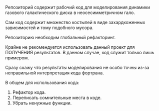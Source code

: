 Репозиторий содержит рабочий код для моделирования динамики газового галактического диска в неосесимметричном гало.

Сам код содержит множество костылей в виде захардкоженных зависимостей и тому подобного мусора.

Репозиторию необходим глобальный рефакторинг.

Крайне не рекомендуется использовать данный проект для ПОЛУЧЕНИЯ результатов. В данном случае, код служит только лишь примером.

Сразу скажу что результаты моделирования не особо точны из-за неправильной интерпретация кода фортрана.

В общем для использования кода:
1) Рефактор кода.
2) Переписать сомнительные места в коде.
3) Убрать ненужные функции.

